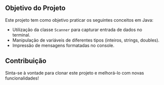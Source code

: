 
## Objetivo do Projeto

Este projeto tem como objetivo praticar os seguintes conceitos em Java:

- Utilização da classe `Scanner` para capturar entrada de dados no terminal.
- Manipulação de variáveis de diferentes tipos (inteiros, strings, doubles).
- Impressão de mensagens formatadas no console.

## Contribuição

Sinta-se à vontade para clonar este projeto e melhorá-lo com novas funcionalidades!
